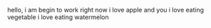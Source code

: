 hello, i am begin to work right now
i love apple and you
i love eating vegetable
i love eating watermelon

